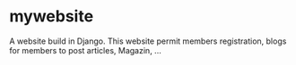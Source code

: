 # mywebsite
A website build in Django. This website permit members registration, blogs for members to post articles, Magazin, ...
